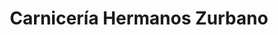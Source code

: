 ---
title: "Carnicería Hermanos Zurbano"
url: /valle-de-trapaga-trapagaran/carniceria-hermanos-zurbano/
shop: Metzgerei
---